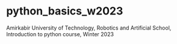 # python_basics_w2023
Amirkabir University of Technology, Robotics and Artificial School, Introduction to python course, Winter 2023
